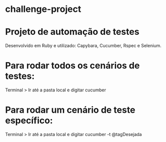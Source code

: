 # challenge-project

# Projeto de automação de testes 

Desenvolvido em Ruby e utilizado: Capybara, Cucumber, Rspec e Selenium.

# Para rodar todos os cenários de testes:
Terminal > Ir até a pasta local e digitar cucumber

# Para rodar um cenário de teste específico:
Terminal > Ir até a pasta local e digitar cucumber -t @tagDesejada
